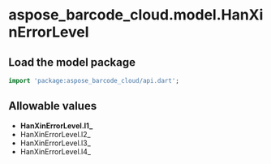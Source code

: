 # aspose_barcode_cloud.model.HanXinErrorLevel

## Load the model package

```dart
import 'package:aspose_barcode_cloud/api.dart';
```

## Allowable values

* **HanXinErrorLevel.l1_**
* HanXinErrorLevel.l2_
* HanXinErrorLevel.l3_
* HanXinErrorLevel.l4_

